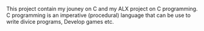 This project contain my jouney on C and my ALX project on C programming. C programming is an imperative (procedural) language that can be use to write divice programs, Develop games etc.

